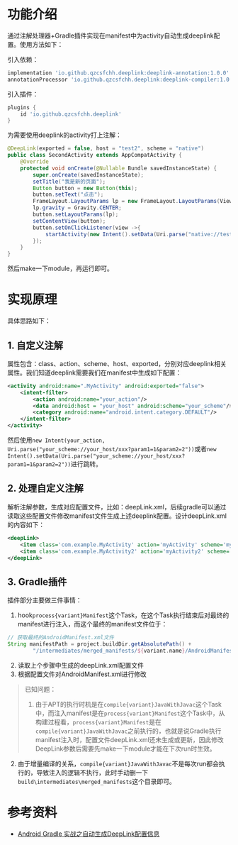 # 功能介绍
通过注解处理器+Gradle插件实现在manifest中为activity自动生成deeplink配置。使用方法如下：

引入依赖：
```groovy
implementation 'io.github.qzcsfchh.deeplink:deeplink-annotation:1.0.0'
annotationProcessor 'io.github.qzcsfchh.deeplink:deeplink-compiler:1.0.0'
```

引入插件：
```groovy
plugins {
    id 'io.github.qzcsfchh.deeplink'
}
```

为需要使用deeplink的activity打上注解：
```java
@DeepLink(exported = false, host = "test2", scheme = "native")
public class SecondActivity extends AppCompatActivity {
    @Override
    protected void onCreate(@Nullable Bundle savedInstanceState) {
        super.onCreate(savedInstanceState);
        setTitle("我是新的页面");
        Button button = new Button(this);
        button.setText("点击");
        FrameLayout.LayoutParams lp = new FrameLayout.LayoutParams(ViewGroup.LayoutParams.WRAP_CONTENT, ViewGroup.LayoutParams.WRAP_CONTENT);
        lp.gravity = Gravity.CENTER;
        button.setLayoutParams(lp);
        setContentView(button);
        button.setOnClickListener(view ->{
            startActivity(new Intent().setData(Uri.parse("native://test/mainActivity")));
        });
    }
}
```
然后make一下module，再运行即可。

# 实现原理
具体思路如下：
## 1. 自定义注解
属性包含：class、action、scheme、host、exported，分别对应deeplink相关属性。我们知道deeplink需要我们在manifest中生成如下配置：
```xml
<activity android:name=".MyActivity" android:exported="false">
    <intent-filter>
        <action android:name="your_action"/>
        <data android:host = "your_host" android:scheme="your_scheme"/>
        <category android:name="android.intent.category.DEFAULT"/>
    </intent-filter>
</activity>
```
然后使用`new Intent(your_action, Uri.parse("your_scheme://your_host/xxx?param1=1&param2=2"))`或者`new Intent().setData(Uri.parse("your_scheme://your_host/xxx?param1=1&param2=2"))`进行跳转。

## 2. 处理自定义注解
解析注解参数，生成对应配置文件，比如：deepLink.xml，后续gradle可以通过读取这些配置文件修改manifest文件生成上述deeplink配置。设计deepLink.xml的内容如下：
```xml
<deepLink>
    <item class='com.example.MyActivity' action='myActivity' scheme='myapp' host='mymodule' exported='true' path=''/>
    <item class='com.example.MyActivity2' action='myActivity2' scheme='myapp' host='mymodule' exported='false' path=''/>
</deepLink>
```

## 3. Gradle插件
插件部分主要做三件事情：
1. hook`process{variant}Manifest`这个Task，在这个Task执行结束后对最终的manifest进行注入，而这个最终的manifest文件位于：
```groovy
// 获取最终的AndroidManifest.xml文件
String manifestPath = project.buildDir.getAbsolutePath() +
        "/intermediates/merged_manifests/${variant.name}/AndroidManifest.xml"
```
2. 读取上个步骤中生成的deepLink.xml配置文件
3. 根据配置文件对AndroidManifest.xml进行修改

> 已知问题：
> 1. 由于APT的执行时机是在`compile{variant}JavaWithJavac`这个Task中，而注入manifest是在`process{variant}Manifest`这个Task中，从构建过程看，`process{variant}Manifest`是在`compile{variant}JavaWithJavac`之前执行的，也就是说Gradle执行manifest注入时，配置文件deepLink.xml还未生成或更新，因此修改DeepLink参数后需要先make一下module才能在下次run时生效。
2. 由于增量编译的关系，`compile{variant}JavaWithJavac`不是每次run都会执行的，导致注入的逻辑不执行，此时手动删一下`build\intermediates\merged_manifests`这个目录即可。

# 参考资料
- [Android Gradle 实战之自动生成DeepLink配置信息](https://www.jianshu.com/p/7e29d18f5475)
